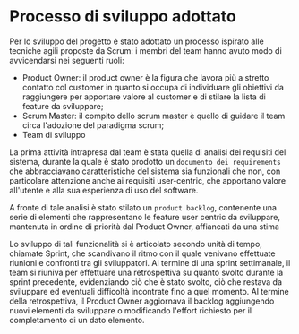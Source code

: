 # Processo di sviluppo adottato
Per lo sviluppo del progetto è stato adottato un processo ispirato alle tecniche agili proposte da Scrum: i membri del team hanno avuto modo di avvicendarsi nei seguenti ruoli:
- Product Owner: il product owner è la figura che lavora più a stretto contatto col customer in quanto si occupa di individuare gli obiettivi da raggiungere per apportare valore al customer e di stilare la lista di feature da sviluppare;
- Scrum Master: il compito dello scrum master è quello di guidare il team circa l'adozione del paradigma scrum;
- Team di sviluppo

La prima attività intrapresa dal team è stata quella di analisi dei requisiti del sistema, durante la quale è stato prodotto un `documento dei requirements` che abbracciavano caratteristiche del sistema sia funzionali che non, con particolare attenzione anche ai requisiti user-centric, che apportano valore all'utente e alla sua esperienza di uso del software.

A fronte di tale analisi è stato stilato un `product backlog`, contenente una serie di elementi che rappresentano le feature user centric da sviluppare, mantenuta in ordine di priorità dal Product Owner, affiancati da una stima 

Lo sviluppo di tali funzionalità si è articolato secondo unità di tempo, chiamate Sprint, che scandivano il ritmo con il quale venivano effettuate riunioni e confronti tra gli sviluppatori. Al termine di una sprint settimanale, il team si riuniva per effettuare una retrospettiva su quanto svolto durante la sprint precedente, evidenziando ciò che è stato svolto, ciò che restava da sviluppare ed eventuali difficoltà incontrate fino a quel momento. Al termine della retrospettiva, il Product Owner aggiornava il backlog aggiungendo nuovi elementi da sviluppare o modificando l'effort richiesto per il completamento di un dato elemento.